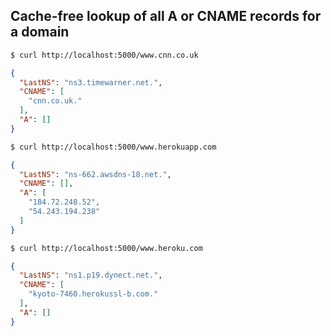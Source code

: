 
## Cache-free lookup of all A or CNAME records for a domain

```bash
$ curl http://localhost:5000/www.cnn.co.uk
```

```json
{
  "LastNS": "ns3.timewarner.net.",
  "CNAME": [
    "cnn.co.uk."
  ],
  "A": []
}
```

```bash
$ curl http://localhost:5000/www.herokuapp.com
```

```json
{
  "LastNS": "ns-662.awsdns-18.net.",
  "CNAME": [],
  "A": [
    "184.72.248.52",
    "54.243.194.238"
  ]
}
```

```bash
$ curl http://localhost:5000/www.heroku.com
```

```json
{
  "LastNS": "ns1.p19.dynect.net.",
  "CNAME": [
    "kyoto-7460.herokussl-b.com."
  ],
  "A": []
}
```
